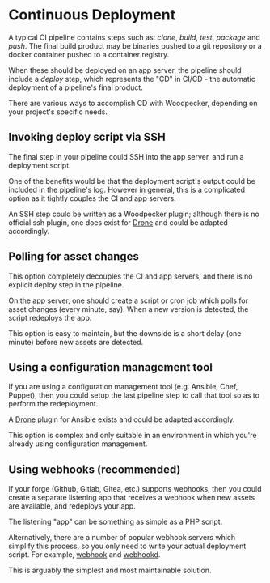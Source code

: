 # Continuous Deployment

A typical CI pipeline contains steps such as: *clone*, *build*, *test*, *package* and *push*. The final build product may be binaries pushed to a git repository or a docker container pushed to a container registry.

When these should be deployed on an app server, the pipeline should include a *deploy* step, which represents the "CD" in CI/CD - the automatic deployment of a pipeline's final product.

There are various ways to accomplish CD with Woodpecker, depending on your project's specific needs.

## Invoking deploy script via SSH

The final step in your pipeline could SSH into the app server, and run a deployment script.

One of the benefits would be that the deployment script's output could be included in the pipeline's log. However in general, this is a complicated option as it tightly couples the CI and app servers.

An SSH step could be written as a Woodpecker plugin; although there is no official ssh plugin, one does exist for [Drone](https://plugins.drone.io/plugins/ssh) and could be adapted accordingly.

## Polling for asset changes

This option completely decouples the CI and app servers, and there is no explicit deploy step in the pipeline.

On the app server, one should create a script or cron job which polls for asset changes (every minute, say). When a new version is detected, the script redeploys the app.

This option is easy to maintain, but the downside is a short delay (one minute) before new assets are detected.

## Using a configuration management tool

If you are using a configuration management tool (e.g. Ansible, Chef, Puppet), then you could setup the last pipeline step to call that tool so as to perform the redeployment.

A [Drone](https://plugins.drone.io/plugins/ansible) plugin for Ansible exists and could be adapted accordingly.

This option is complex and only suitable in an environment in which you're already using configuration management.

## Using webhooks (recommended)

If your forge (Github, Gitlab, Gitea, etc.) supports webhooks, then you could create a separate listening app that receives a webhook when new assets are available, and redeploys your app.

The listening "app" can be something as simple as a PHP script.

Alternatively, there are a number of popular webhook servers which simplify this process, so you only need to write your actual deployment script. For example, [webhook](https://github.com/adnanh/webhook) and [webhookd](https://github.com/ncarlier/webhookd).

This is arguably the simplest and most maintainable solution.

